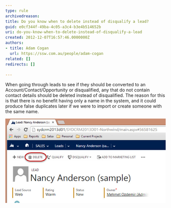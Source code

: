 ```yaml
---
type: rule
archivedreason: 
title: Do you know when to delete instead of disqualify a lead?
guid: e0cf344f-49ba-4c05-a3c4-b3e4b514652b
uri: do-you-know-when-to-delete-instead-of-disqualify-a-lead
created: 2012-12-07T16:57:46.0000000Z
authors:
- title: Adam Cogan
  url: https://ssw.com.au/people/adam-cogan
related: []
redirects: []

---
```


When going through leads to see if they should be converted to an Account/Contact/Opportunity           or disqualified, any that do not contain contact details should be deleted instead           of disqualified. The reason for this is that there is no benefit having only a name           in the system, and it could produce false duplicates later if we were to import           or create someone with the same name.

<!--endintro-->

![Figure: Delete rubbish lead](CRMDeleteLead.jpg)
